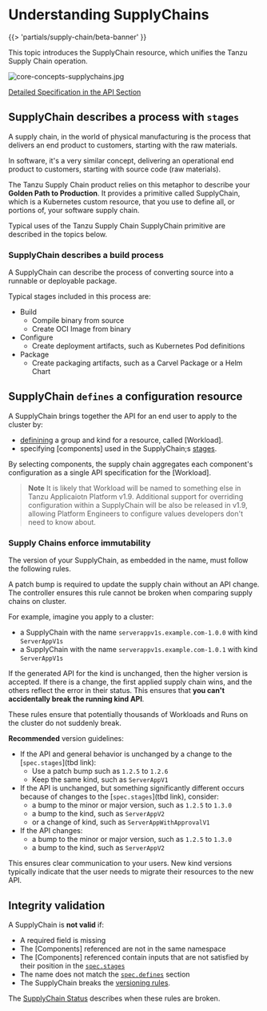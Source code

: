 # Understanding SupplyChains

{{> 'partials/supply-chain/beta-banner' }}

This topic introduces the SupplyChain resource, which unifies the Tanzu Supply Chain operation.

![core-concepts-supplychains.jpg](./images/core-concepts-supplychains.jpg)

[Detailed Specification in the API Section](../../reference/api/supplychain.hbs.md)

## SupplyChain describes a process with `stages`

A supply chain, in the world of physical manufacturing is the process that delivers an end product to customers, starting with the raw materials.

In software, it's a very similar concept, delivering an operational end product to customers, starting with source code (raw materials).

The Tanzu Supply Chain product relies on this metaphor to describe your **Golden Path to Production**.
It provides a primitive called SupplyChain, which is a Kubernetes custom resource, that you use to define all, or portions of, your software supply chain.

Typical uses of the Tanzu Supply Chain SupplyChain primitive are described in the topics below.

### SupplyChain describes a build process
A SupplyChain can describe the process of converting source into a runnable or deployable package.

Typical stages included in this process are:

- Build
  - Compile binary from source
  - Create OCI Image from binary
- Configure
  - Create deployment artifacts, such as Kubernetes Pod definitions
- Package
  - Create packaging artifacts, such as a Carvel Package or a Helm Chart

[//]: # (### Describe your build-promotion process)

[//]: # ()
[//]: # (<!-- Ask <Nick Webb> for a section here -->)

[//]: # ()
[//]: # (### Describe a release process)

[//]: # ()
[//]: # (<!-- tbd -->)

## SupplyChain `defines` a configuration resource

A SupplyChain brings together the API for an end user to apply to the cluster by:

- [definining](../../reference/api/supplychain.hbs.md#specdefines) a group and kind for a resource, called [Workload].
- specifying [components] used in the SupplyChain;s [stages](../../reference/api/supplychain.hbs.md#specstages).

By selecting components, the supply chain aggregates each component's configuration as a single API specification for the [Workload].

> **Note** It is likely that Workload will be named to something else in Tanzu Applicaiotn Platform  v1.9. Additional support for overriding configuration within a SupplyChain will be also be released in v1.9, allowing Platform Engineers to configure values developers don't need to know about.

### Supply Chains enforce immutability

The version of your SupplyChain, as embedded in the name, must follow the following rules.

A patch bump is required to update the supply chain without an API change.
The controller ensures this rule cannot be broken when comparing supply chains on cluster.

For example, imagine you apply to a cluster:

- a SupplyChain with the name `serverappv1s.example.com-1.0.0` with kind `ServerAppV1s`
- a SupplyChain with the name `serverappv1s.example.com-1.0.1` with kind `ServerAppV1s`

If the generated API for the kind is unchanged, then the higher version is accepted.
If there is a change, the first applied supply chain wins, and the others reflect the error in their status.
This ensures that **you can't accidentally break the running kind API**.

These rules ensure that potentially thousands of Workloads and Runs on the cluster do not suddenly break.

**Recommended** version guidelines:

- If the API and general behavior is unchanged by a change to the [`spec.stages`](tbd link):
  - Use a patch bump such as `1.2.5` to `1.2.6`
  - Keep the same kind, such as `ServerAppV1`
- If the API is unchanged, but something significantly different occurs because of changes to the [`spec.stages`](tbd link), consider:
  - a bump to the minor or major version, such as `1.2.5` to `1.3.0`
  - a bump to the kind, such as `ServerAppV2`
  - or a change of kind, such as `ServerAppWithApprovalV1`
- If the API changes:
  - a bump to the minor or major version, such as `1.2.5` to `1.3.0`
  - a bump to the kind, such as `ServerAppV2`

This ensures clear communication to your users. New kind versions typically indicate that the user
needs to migrate their resources to the new API.

## Integrity validation

A SupplyChain is **not valid** if:

- A required field is missing
- The [Components] referenced are not in the same namespace
- The [Components] referenced contain inputs that are not satisfied by their position in the [`spec.stages`](#specstages)
- The name does not match the [`spec.defines`](#specdefines) section
- The SupplyChain breaks the [versioning rules](#supply-chains-cannot-change-an-api-once-it-is-on-cluster).

The [SupplyChain Status](../../reference/api/supplychain.hbs.md#statusconditions) describes when these rules are broken.

<!--
[Components]: ./components.hbs.md
[Workload]: ./workloads.hbs.md -->